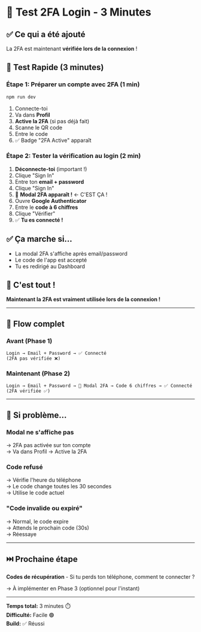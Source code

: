 # 🧪 Test 2FA Login - 3 Minutes

## ✅ Ce qui a été ajouté

La 2FA est maintenant **vérifiée lors de la connexion** !

## 🎯 Test Rapide (3 minutes)

### Étape 1: Préparer un compte avec 2FA (1 min)

```bash
npm run dev
```

1. Connecte-toi
2. Va dans **Profil**
3. **Active la 2FA** (si pas déjà fait)
4. Scanne le QR code
5. Entre le code
6. ✅ Badge "2FA Active" apparaît

### Étape 2: Tester la vérification au login (2 min)

1. **Déconnecte-toi** (important !)
2. Clique "Sign In"
3. Entre ton **email + password**
4. Clique "Sign In"
5. 🔐 **Modal 2FA apparaît !** ← C'EST ÇA !
6. Ouvre **Google Authenticator**
7. Entre le **code à 6 chiffres**
8. Clique "Vérifier"
9. ✅ **Tu es connecté !**

## ✅ Ça marche si...

- La modal 2FA s'affiche après email/password
- Le code de l'app est accepté
- Tu es redirigé au Dashboard

## 🎉 C'est tout !

**Maintenant la 2FA est vraiment utilisée lors de la connexion !**

---

## 🔄 Flow complet

### Avant (Phase 1)

```
Login → Email + Password → ✅ Connecté
(2FA pas vérifiée ❌)
```

### Maintenant (Phase 2)

```
Login → Email + Password → 🔐 Modal 2FA → Code 6 chiffres → ✅ Connecté
(2FA vérifiée ✅)
```

---

## 🐛 Si problème...

### Modal ne s'affiche pas

→ 2FA pas activée sur ton compte  
→ Va dans Profil → Active la 2FA

### Code refusé

→ Vérifie l'heure du téléphone  
→ Le code change toutes les 30 secondes  
→ Utilise le code actuel

### "Code invalide ou expiré"

→ Normal, le code expire  
→ Attends le prochain code (30s)  
→ Réessaye

---

## ⏭️ Prochaine étape

**Codes de récupération** - Si tu perds ton téléphone, comment te connecter ?

→ À implémenter en Phase 3 (optionnel pour l'instant)

---

**Temps total:** 3 minutes ⏱️  
**Difficulté:** Facile 🟢  
**Build:** ✅ Réussi
